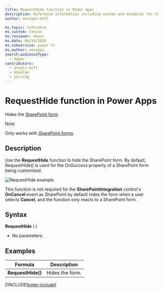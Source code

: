 ```yaml
---
title: RequestHide function in Power Apps
description: Reference information including syntax and examples for the RequestHide function in Power Apps.
author: emcoope-msft

ms.topic: reference
ms.custom: canvas
ms.reviewer: mkaur
ms.date: 06/18/2020
ms.subservice: power-fx
ms.author: emcoope
search.audienceType:
  - maker
contributors:
  - gregli-msft
  - mduelae
  - jorisdg
---
```


# RequestHide function in Power Apps

Hides the [SharePoint form](/power-apps/maker/canvas-apps/sharepoint-form-integration#understand-the-sharepointintegration-control).

> [!NOTE]
> Only works with [SharePoint forms](/power-apps/maker/canvas-apps/sharepoint-form-integration).

## Description

Use the **RequestHide** function to hide the SharePoint form. By default, RequestHide() is used for the _OnSuccess_ property of a SharePoint form being customized.

![RequestHide example.](media/function-requesthide/requesthide-fuction.png)

This function is not required for the **SharePointIntegration** control's **OnCancel** event as SharePoint by default hides the form when a user selects **Cancel**, and the function only reacts to a SharePoint form.

## Syntax

**RequestHide** ( )

- No parameters.

## Examples

| Formula           | Description     |
| ----------------- | --------------- |
| **RequestHide()** | Hides the form. |

[!INCLUDE[footer-include](../../includes/footer-banner.md)]
